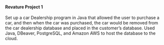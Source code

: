#### Revature Project 1

Set up a car Dealership program in Java that allowed the user to purchase a car, and then when the car was purchased, the car would be removed from the car dealership database and placed in the customer’s database. Used Java, DBeaver, PostgreSQL, and Amazon AWS to host the database to the cloud.
